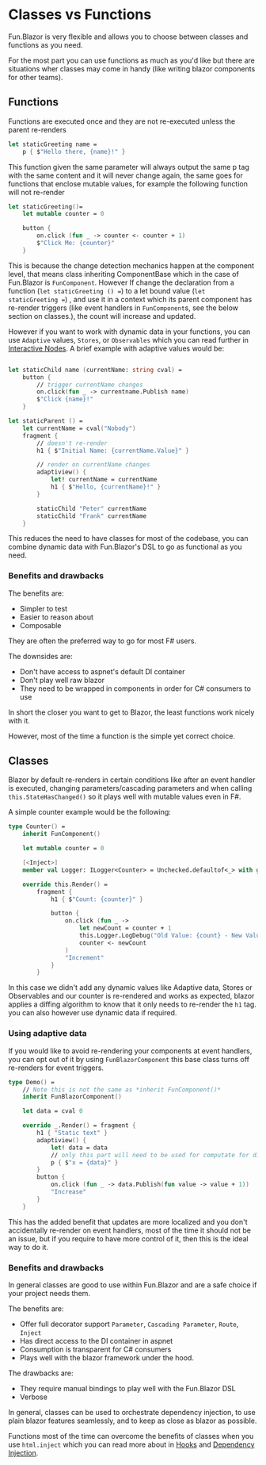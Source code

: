 # Classes vs Functions

[Interactive Nodes]: ./Interactive-Nodes
[Hooks]: ./Advanced-features/Hook
[Dependency Injection]: ./Advanced-features/Dependency-injection-(DI)

Fun.Blazor is very flexible and allows you to choose between classes and functions as you need.

For the most part you can use functions as much as you'd like but there are situations wher classes may come in handy (like writing blazor components for other teams).

## Functions

Functions are executed once and they are not re-executed unless the parent re-renders

```fsharp
let staticGreeting name =
    p { $"Hello there, {name}!" }
```

This function given the same parameter will always output the same p tag with the same content and it will never change again, the same goes for functions that enclose mutable values, for example the following function will not re-render

```fsharp
let staticGreeting()=
    let mutable counter = 0

    button {
        on.click (fun _ -> counter <- counter + 1)
        $"Click Me: {counter}"
    }
```

This is because the change detection mechanics happen at the component level, that means class inheriting ComponentBase which in the case of Fun.Blazor is `FunComponent`.
However If change the declaration from a function (`let staticGreeting () =`) to a let bound value (`let staticGreeting =`) , and use it in a context which its parent component has re-render triggers (like event handlers in `FunComponent`s, see the below section on classes.), the count will increase and updated.

However if you want to work with dynamic data in your functions, you can use `Adaptive` values, `Stores`, or `Observables` which you can read further in [Interactive Nodes]. A brief example with adaptive values would be:

```fsharp

let staticChild name (currentName: string cval) =
    button {
        // trigger currentName changes
        on.click(fun _ -> currentname.Publish name)
        $"Click {name}!"
    }

let staticParent () =
    let currentName = cval("Nobody")
    fragment {
        // doesn't re-render
        h1 { $"Initial Name: {currentName.Value}" }

        // render on currentName changes
        adaptiview() {
            let! currentName = currentName
            h1 { $"Hello, {currentName}!" }
        }

        staticChild "Peter" currentName
        staticChild "Frank" currentName
    }
```

This reduces the need to have classes for most of the codebase, you can combine dynamic data with Fun.Blazor's DSL to go as functional as you need.

### Benefits and drawbacks

The benefits are:

- Simpler to test
- Easier to reason about
- Composable

They are often the preferred way to go for most F# users.

The downsides are:

- Don't have access to aspnet's default DI container
- Don't play well raw blazor
- They need to be wrapped in components in order for C# consumers to use

In short the closer you want to get to Blazor, the least functions work nicely with it.

However, most of the time a function is the simple yet correct choice.

## Classes

Blazor by default re-renders in certain conditions like after an event handler is executed, changing parameters/cascading parameters and when calling `this.StateHasChanged()` so it plays well with mutable values even in F#.

A simple counter example would be the following:

```fsharp
type Counter() =
    inherit FunComponent()

    let mutable counter = 0

    [<Inject>]
    member val Logger: ILogger<Counter> = Unchecked.defaultof<_> with get, set

    override this.Render() =
        fragment {
            h1 { $"Count: {counter}" }

            button {
                on.click (fun _ ->
                    let newCount = counter + 1
                    this.Logger.LogDebug("Old Value: {count} - New Value: {newCount}", counter, newCount)
                    counter <- newCount
                )
                "Increment"
            }
        }
```

In this case we didn't add any dynamic values like Adaptive data, Stores or Observables and our counter is re-rendered and works as expected, blazor applies a diffing algorithm to know that it only needs to re-render the `h1` tag. you can also however use dynamic data if required.

### Using adaptive data

If you would like to avoid re-rendering your components at event handlers, you can opt out of it by using `FunBlazorComponent` this base class turns off re-renders for event triggers.

```fsharp
type Demo() =
    // Note this is not the same as *inherit FunComponent()*
    inherit FunBlazorComponent()

    let data = cval 0

    override _.Render() = fragment {
        h1 { "Static text" }
        adaptiview() {
            let! data = data
            // only this part will need to be used for computate for diff when data is changed
            p { $"x = {data}" }
        }
        button {
            on.click (fun _ -> data.Publish(fun value -> value + 1))
            "Increase"
        }
    }
```

This has the added benefit that updates are more localized and you don't accidentally re-render on event handlers, most of the time it should not be an issue, but if you require to have more control of it, then this is the ideal way to do it.

### Benefits and drawbacks

In general classes are good to use within Fun.Blazor and are a safe choice if your project needs them.

The benefits are:

- Offer full decorator support `Parameter`, `Cascading Parameter`, `Route`, `Inject`
- Has direct access to the DI container in aspnet
- Consumption is transparent for C# consumers
- Plays well with the blazor framework under the hood.

The drawbacks are:

- They require manual bindings to play well with the Fun.Blazor DSL
- Verbose

In general, classes can be used to orchestrate dependency injection, to use plain blazor features seamlessly, and to keep as close as blazor as possible.

Functions most of the time can overcome the benefits of classes when you use `html.inject` which you can read more about in [Hooks] and [Dependency Injection].
